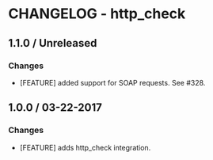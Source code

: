 # CHANGELOG - http_check

## 1.1.0 / Unreleased

### Changes

* [FEATURE] added support for SOAP requests. See #328.

## 1.0.0 / 03-22-2017

### Changes

* [FEATURE] adds http_check integration.
